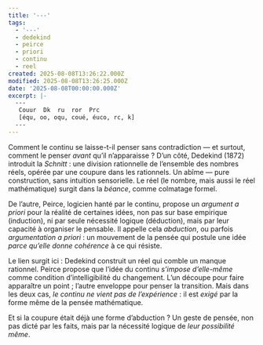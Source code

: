 ```yaml
---
title: '---'
tags:
  - '---'
  - dedekind
  - peirce
  - priori
  - continu
  - reel
created: 2025-08-08T13:26:22.000Z
modified: 2025-08-08T13:26:25.000Z
date: '2025-08-08T00:00:00.000Z'
excerpt: |-
  ---
   Couur  Dk  ru  ror  Prc  
   [équ, oo, oqu, coué, éuco, rc, k]
  ---
---
```


Comment le continu se laisse-t-il penser sans contradiction — et surtout, comment le penser *avant* qu’il n’apparaisse ? D’un côté, Dedekind (1872) introduit la *Schnitt* : une division rationnelle de l’ensemble des nombres réels, opérée par une coupure dans les rationnels. Un abîme — pure construction, sans intuition sensorielle. Le réel (le nombre, mais aussi le réel mathématique) surgit dans la *béance*, comme colmatage formel.

De l’autre, Peirce, logicien hanté par le continu, propose un *argument a priori* pour la réalité de certaines idées, non pas sur base empirique (induction), ni par seule nécessité logique (déduction), mais par leur capacité à organiser le pensable. Il appelle cela *abduction*, ou parfois *argumentation a priori* : un mouvement de la pensée qui postule une idée *parce qu’elle donne cohérence* à ce qui résiste.

Le lien surgit ici : Dedekind construit un réel qui comble un manque rationnel. Peirce propose que l’idée du continu *s’impose d’elle-même* comme condition d’intelligibilité du changement. L’un découpe pour faire apparaître un point ; l’autre enveloppe pour penser la transition. Mais dans les deux cas, *le continu ne vient pas de l’expérience* : il est *exigé* par la forme même de la pensée mathématique.

Et si la coupure était déjà une forme d’abduction ? Un geste de pensée, non pas dicté par les faits, mais par la nécessité logique de *leur possibilité même*.
